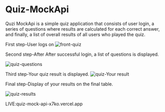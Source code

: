 # Quiz-MockApi

Quzi MockApi is a simple quiz application that consists of user login, a series of questions where results are calculated for each correct answer, and finally, a list of overall results of all users who played the quiz.

First step-User logs on
![front-quiz](https://github.com/Asmir2504/Quiz-MockApi/assets/123884279/b8803535-84c7-4ddf-9d55-3fd1e14c7aa9)

Second step-After After successful login, a list of questions is displayed.

![quiz-questions](https://github.com/Asmir2504/Quiz-MockApi/assets/123884279/4826d9a1-2950-4c58-97aa-6fad5501c92e)

Third step-Your quiz result is displayed.
![quiz-Your result](https://github.com/Asmir2504/Quiz-MockApi/assets/123884279/966ca89d-e1ef-4336-a650-3ab487c43a88)

Final step-Display of your results on the final table.

![quiz-results](https://github.com/Asmir2504/Quiz-MockApi/assets/123884279/04cbe5e1-d57d-4548-aaaa-793668337a4f)

LIVE:quiz-mock-api-x7ko.vercel.app
